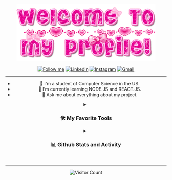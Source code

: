 <!-- "Hero" Header -->
<div align="center">
 <!-- <img src="https://github.com/BrunnerLivio/brunnerlivio/blob/master/images/welcome.png?raw=true" style="max-width: 100%;" alt="Welcome to my Github Profile" />-->
  <img src='images/welcome-to-my-profile.gif'>

  [<img src="https://img.shields.io/github/followers/luomi16?label=follow&style=social" height="22" title="Follow me" />](https://github.com/luomi16)
  [![Linkedin](https://img.shields.io/badge/-LinkedIn-blue?style=flat&logo=Linkedin&logoColor=white)](https://www.linkedin.com/in/mi-luo/)
  [![Instagram](https://img.shields.io/badge/-Instagram-c13584?style=flat&labelColor=c13584&logo=instagram&logoColor=white)](https://www.instagram.com/mi_luo_)
  [![Gmail](https://img.shields.io/badge/-Gmail-c14438?style=flat&logo=Gmail&logoColor=white)](mailto:luomi2001@gmail.com)
</div>

<hr class="dotted">

<div align="center">
 
 
- 🔭 I'm a student of Computer Science in the US.
- 🌱 I’m currently learning NODE.JS and REACT.JS.
- 💬 Ask me about everything about my project.
 


<!--
<table width="100%" align="center">
<tr>
<td align="center">
<a href="https://brunnerliv.io">
<strong>Visit my personal website </strong>
<br />
<br />
<br />
<p>
<img alt="Globe" height="80" src="images/globe.gif">
</a>
</p>
</td>
<td align="center">
<a href="https://www.youtube.com/watch?v=3YxaaGgTQYM&ab_channel=EvanescenceVEVO">
<strong>Listen to cool music</strong>
<br />
<br />
<p>
<img height="100" alt="Music" src="images/music.gif"> 
</a>
</p>
</td>
</tr>
</table>-->

<details> 
  <summary><h3>🛠️ My Favorite Tools</h3></summary>
<h4>Programming Languages</h4>
<code><img src="https://raw.githubusercontent.com/devicons/devicon/master/icons/javascript/javascript-original.svg" alt="javascript" width="30" height="30"/></code>
<code><img src="https://raw.githubusercontent.com/devicons/devicon/master/icons/java/java-original.svg" alt="java" width="30" height="30"/></code>
<code><img src="https://raw.githubusercontent.com/devicons/devicon/master/icons/c/c-original.svg" alt="c" width="30" height="30"/></code>
<code><img src="https://raw.githubusercontent.com/devicons/devicon/master/icons/php/php-original.svg" alt="php" width="30" height="30"/></code>

<h4>Frontend and Backend Development</h4>
<code><img src="https://raw.githubusercontent.com/devicons/devicon/master/icons/css3/css3-original-wordmark.svg" alt="css3" width="30" height="30"/></code>
<code><img src="https://raw.githubusercontent.com/devicons/devicon/master/icons/html5/html5-original-wordmark.svg" alt="html5" width="30" height="30"/></code>
<code><img src="https://raw.githubusercontent.com/devicons/devicon/master/icons/react/react-original-wordmark.svg" alt="react" width="30" height="30"/></code>
<code><img src="https://raw.githubusercontent.com/devicons/devicon/master/icons/bootstrap/bootstrap-plain-wordmark.svg" alt="bootstrap" width="30" height="30"/></code>
<code><img src="https://cdn.worldvectorlogo.com/logos/pug.svg" alt="pug" width="30" height="30"/></code>
<code><img src="https://raw.githubusercontent.com/devicons/devicon/master/icons/mysql/mysql-original-wordmark.svg" alt="mysql" width="30" height="30"/></code>
<code><img src="https://raw.githubusercontent.com/devicons/devicon/master/icons/mongodb/mongodb-original-wordmark.svg" alt="mongodb" width="30" height="30"/></code>
<code><img src="https://raw.githubusercontent.com/devicons/devicon/master/icons/express/express-original-wordmark.svg" alt="express" width="30" height="30"/></code>
<code><img src="https://raw.githubusercontent.com/devicons/devicon/master/icons/nodejs/nodejs-original-wordmark.svg" alt="nodejs" width="30" height="30"/></code>
<code><img src="https://www.vectorlogo.zone/logos/springio/springio-icon.svg" alt="spring" width="30" height="30"/></code>

<h4>Tools</h4>
<code><img src="https://www.vectorlogo.zone/logos/getpostman/getpostman-icon.svg" alt="postman" width="30" height="30"/></code>
<code><img src="https://www.vectorlogo.zone/logos/git-scm/git-scm-icon.svg" alt="git" width="30" height="30"/></code>
<code><img src="https://www.vectorlogo.zone/logos/heroku/heroku-icon.svg" alt="heroku" width="30" height="30"/></code>
</details>

<!--
https://rahuldkjain.github.io/gh-profile-readme-generator/
-->

<details> 
  <summary><h3>📊 Github Stats and Activity</h3></summary>

  <h4>🔥 Streak Stats</h4>

  <!-- GitHub Readme Streak Stats - https://github.com/DenverCoder1/github-readme-streak-stats -->
  <p>
    <a href="https://github.com/DenverCoder1/github-readme-streak-stats">
      <img title="🔥 Get streak stats for your profile at git.io/streak-stats" alt="luomi16's streak" src="https://streak-stats.demolab.com/?user=luomi16&theme=monokai-metallian&hide_border=true"/>
    </a>
  </p>

  <h4>💻 GitHub Profile Stats</h4>

  <!-- https://github.com/anuraghazra/github-readme-stats -->

<a href="https://github.com/anuraghazra/github-readme-stats"><img alt="luomi16's Github Stats" src="https://denvercoder1-github-readme-stats.vercel.app/api/?username=luomi16&show_icons=true&include_all_commits=true&count_private=true&theme=react&hide_border=true&bg_color=1F222E&title_color=F85D7F&icon_color=F8D866" height="192px"/></a>
<a href="https://github.com/anuraghazra/github-readme-stats"><img alt="DenverCoder1's Top Languages" src="https://denvercoder1-github-readme-stats.vercel.app/api/top-langs/?username=luomi16&langs_count=8&layout=compact&theme=react&hide_border=true&bg_color=1F222E&title_color=F85D7F&icon_color=F8D866&hide=Jupyter%20Notebook,Roff" height="192px"/></a>
<br/>

  <h4>📈 GitHub Activity Graph</h4>
  <!-- https://github.com/ashutosh00710/github-readme-activity-graph -->

<a href="https://github.com/ashutosh00710/github-readme-activity-graph"><img alt="luomi16's Activity Graph" src="https://github-readme-activity-graph.vercel.app/graph/?username=luomi16&bg_color=1F222E&color=F8D866&line=F85D7F&point=FFFFFF&hide_border=true" /></a>

  <!-- https://github.com/jamesgeorge007/github-activity-readme -->
</details>

<!-- Footer -->
<div align="center">
<!--<img height="120" alt="Thanks for visiting me" width="100%" src="https://raw.githubusercontent.com/BrunnerLivio/brunnerlivio/master/images/marquee.svg" />-->
<br />

<hr class="dotted">

![Visitor Count](https://profile-counter.glitch.me/luomi16/count.svg)
